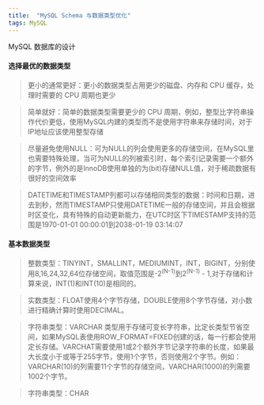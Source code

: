 ```yaml
---
title:  "MySQL Schema 与数据类型优化"
tags: MySQL
---
```


MySQL 数据库的设计
<!--more-->

#### 选择最优的数据类型

> 更小的通常更好：更小的数据类型占用更少的磁盘、内存和 CPU 缓存，处理时需要的 CPU 周期也更少

> 简单就好：简单的数据类型需要更少的 CPU 周期，例如，整型比字符串操作代价更低，使用MySQL内建的类型而不是使用字符串来存储时间，对于IP地址应该使用整型存储

> 尽量避免使用NULL：可为NULL的列会使用更多的存储空间，在MySQL里也需要特殊处理，当可为NULL的列被索引时，每个索引记录需要一个额外的字节，例外的是InnoDB使用单独的为(bit)存储NULL值，对于稀疏数据有很好的空间效率

> DATETIME和TIMESTAMP列都可以存储相同类型的数据：时间和日期，进去到秒，然而TIMESTAMP只使用DATETIME一般的存储空间，并且会根据时区变化，具有特殊的自动更新能力，在UTC时区下TIMESTAMP支持的范围是1970-01-01 00:00:01到2038-01-19 03:14:07

#### 基本数据类型

> 整数类型：TINYINT，SMALLINT，MEDIUMINT，INT，BIGINT，分别使用8,16,24,32,64位存储空间，取值范围是-2<sup>(N-1)</sup>到2<sup>(N-1)</sup> - 1,对于存储和计算来说，INT(1)和INT(10)是相同的。

> 实数类型：FLOAT使用4个字节存储，DOUBLE使用8个字节存储，对小数进行精确计算时使用DECIMAL。

> 字符串类型：VARCHAR 类型用于存储可变长字符串，比定长类型节省空间，如果MySQL表使用ROW_FORMAT=FIXED创建的话，每一行都会使用定长存储。VARCHAT需要使用1或2个额外字节记录字符串的长度，如果最大长度小于或等于255字节，使用1个字节，否则使用2个字节。例如：VARCHAR(10)的列需要11个字节的存储空间，VARCHAR(1000)的列需要1002个字节。

> 字符串类型：CHAR 


